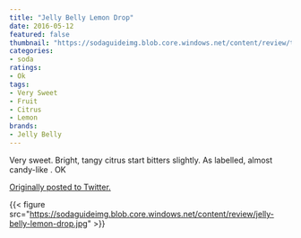 ```yaml
---
title: "Jelly Belly Lemon Drop"
date: 2016-05-12
featured: false
thumbnail: "https://sodaguideimg.blob.core.windows.net/content/review/thumbs/jelly-belly-lemon-drop.jpg"
categories:
- soda
ratings:
- Ok
tags:
- Very Sweet
- Fruit
- Citrus
- Lemon
brands:
- Jelly Belly
---
```


Very sweet. Bright, tangy citrus start bitters slightly. As labelled, almost candy-like . OK

[Originally posted to Twitter.](https://twitter.com/Cavorter/status/730927200929730560)

{{< figure src="https://sodaguideimg.blob.core.windows.net/content/review/jelly-belly-lemon-drop.jpg" >}}

